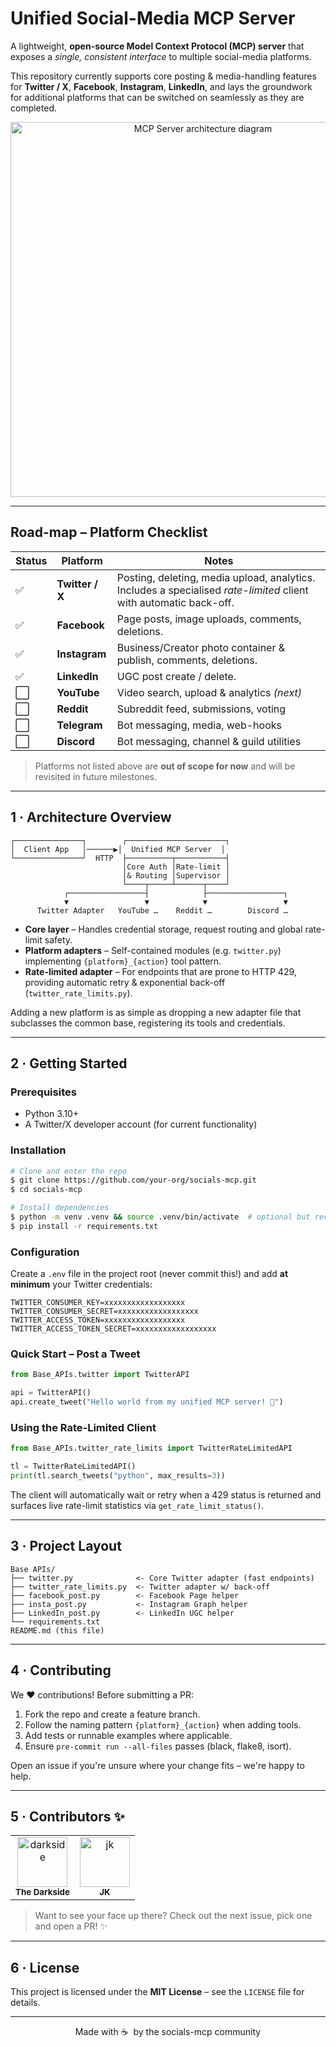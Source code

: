 # Unified Social-Media MCP Server

A lightweight, **open-source Model Context Protocol (MCP) server** that exposes a *single, consistent interface* to multiple social-media platforms.

This repository currently supports core posting & media-handling features for **Twitter / X**, **Facebook**, **Instagram**, **LinkedIn**, and lays the groundwork for additional platforms that can be switched on seamlessly as they are completed.

<div align="center">
  <img src="https://raw.githubusercontent.com/placeholder/socials-mcp/main/.github/hero.svg" width="600" alt="MCP Server architecture diagram"/>
</div>

---

## Road-map – Platform Checklist

| Status | Platform | Notes |
| ------ | -------- | ----- |
| ✅ | **Twitter / X** | Posting, deleting, media upload, analytics.<br/>Includes a specialised *rate-limited* client with automatic back-off. |
| ✅ | **Facebook** | Page posts, image uploads, comments, deletions. |
| ✅ | **Instagram** | Business/Creator photo container & publish, comments, deletions. |
| ✅ | **LinkedIn** | UGC post create / delete. |
| ⬜ | **YouTube** | Video search, upload & analytics *(next)* |
| ⬜ | **Reddit** | Subreddit feed, submissions, voting |
| ⬜ | **Telegram** | Bot messaging, media, web-hooks |
| ⬜ | **Discord** | Bot messaging, channel & guild utilities |

> Platforms not listed above are **out of scope for now** and will be revisited in future milestones.

---

## 1 · Architecture Overview

```
┌───────────────┐        ┌──────────────────────┐
│  Client App   │──────▶│  Unified MCP Server  │
└───────────────┘  HTTP  ├──────────┬───────────┤
                         │Core Auth │Rate-limit │
                         │& Routing │Supervisor │
                         └────┬─────┴──────┬────┘
            ┌─────────────────┤            ├─────────────────┐
            ▼                 ▼            ▼                 ▼
      Twitter Adapter   YouTube …    Reddit …        Discord …
```

* **Core layer** – Handles credential storage, request routing and global rate-limit safety.
* **Platform adapters** – Self-contained modules (e.g. `twitter.py`) implementing `{platform}_{action}` tool pattern.
* **Rate-limited adapter** – For endpoints that are prone to HTTP 429, providing automatic retry & exponential back-off (`twitter_rate_limits.py`).

Adding a new platform is as simple as dropping a new adapter file that subclasses the common base, registering its tools and credentials.

---

## 2 · Getting Started

### Prerequisites

* Python 3.10+
* A Twitter/X developer account (for current functionality)

### Installation

```bash
# Clone and enter the repo
$ git clone https://github.com/your-org/socials-mcp.git
$ cd socials-mcp

# Install dependencies
$ python -m venv .venv && source .venv/bin/activate  # optional but recommended
$ pip install -r requirements.txt
```

### Configuration

Create a `.env` file in the project root (never commit this!) and add **at minimum** your Twitter credentials:

```dotenv
TWITTER_CONSUMER_KEY=xxxxxxxxxxxxxxxxxx
TWITTER_CONSUMER_SECRET=xxxxxxxxxxxxxxxxxx
TWITTER_ACCESS_TOKEN=xxxxxxxxxxxxxxxxxx
TWITTER_ACCESS_TOKEN_SECRET=xxxxxxxxxxxxxxxxxx
```

### Quick Start – Post a Tweet

```python
from Base_APIs.twitter import TwitterAPI

api = TwitterAPI()
api.create_tweet("Hello world from my unified MCP server! 🎉")
```

### Using the Rate-Limited Client

```python
from Base_APIs.twitter_rate_limits import TwitterRateLimitedAPI

tl = TwitterRateLimitedAPI()
print(tl.search_tweets("python", max_results=3))
```

The client will automatically wait or retry when a 429 status is returned and surfaces live rate-limit statistics via `get_rate_limit_status()`.

---

## 3 · Project Layout

```
Base APIs/
├── twitter.py              <- Core Twitter adapter (fast endpoints)
├── twitter_rate_limits.py  <- Twitter adapter w/ back-off
├── facebook_post.py        <- Facebook Page helper
├── insta_post.py           <- Instagram Graph helper
├── LinkedIn_post.py        <- LinkedIn UGC helper
└── requirements.txt
README.md (this file)
```

---

## 4 · Contributing

We :heart: contributions!  Before submitting a PR:

1. Fork the repo and create a feature branch.
2. Follow the naming pattern `{platform}_{action}` when adding tools.
3. Add tests or runnable examples where applicable.
4. Ensure `pre-commit run --all-files` passes (black, flake8, isort).

Open an issue if you're unsure where your change fits – we're happy to help.

---

## 5 · Contributors ✨

<table>
  <tr>
    <td align="center"><img src="https://avatars.githubusercontent.com/u/119799567?v=4" width="80;" alt="darkside"/><br /><sub><b>The&nbsp;Darkside</b></sub></td>
    <td align="center"><img src="https://avatars.githubusercontent.com/u/126973043?s=64&v=4" width="80;" alt="jk"/><br /><sub><b>JK</b></sub></td>
  </tr>
</table>

> Want to see your face up there? Check out the next issue, pick one and open a PR! ✨

---

## 6 · License

This project is licensed under the **MIT License** – see the `LICENSE` file for details.

---

<div align="center">
Made with ☕ &nbsp;by the socials-mcp community
</div>
